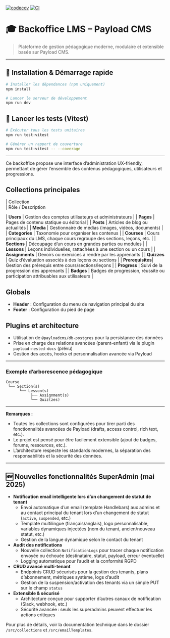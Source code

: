 [![codecov](https://codecov.io/gh/bensaadmucret/headless-lms-payload/branch/main/graph/badge.svg)](https://codecov.io/gh/bensaadmucret/headless-lms-payload)
[![CI](https://github.com/bensaadmucret/headless-lms-payload/actions/workflows/test-pipeline.yml/badge.svg?branch=main)](https://github.com/bensaadmucret/headless-lms-payload/actions/workflows/test-pipeline.yml)

# 🎓 Backoffice LMS – Payload CMS

> Plateforme de gestion pédagogique moderne, modulaire et extensible basée sur Payload CMS.

---

## 🚀 Installation & Démarrage rapide

```bash
# Installer les dépendances (npm uniquement)
npm install

# Lancer le serveur de développement
npm run dev
```

## 🧪 Lancer les tests (Vitest)

```bash
# Exécuter tous les tests unitaires
npm run test:vitest

# Générer un rapport de couverture
npm run test:vitest -- --coverage
```

---

Ce backoffice propose une interface d’administration UX-friendly, permettant de gérer l’ensemble des contenus pédagogiques, utilisateurs et progressions.

## Collections principales

| Collection      
| Rôle / Description

| **Users**       | Gestion des comptes utilisateurs et administrateurs                                |
| **Pages**       | Pages de contenu statique ou éditorial                                            |
| **Posts**       | Articles de blog ou actualités                                                    |
| **Media**       | Gestionnaire de médias (images, vidéos, documents)                                |
| **Categories**  | Taxonomie pour organiser les contenus                                             |
| **Courses**     | Cours principaux du LMS, chaque cours regroupe des sections, leçons, etc.         |
| **Sections**    | Découpage d’un cours en grandes parties ou modules                                |
| **Lessons**     | Leçons individuelles, rattachées à une section ou un cours                        |
| **Assignments** | Devoirs ou exercices à rendre par les apprenants                                  |
| **Quizzes**     | Quiz d’évaluation associés à des leçons ou sections                               |
| **Prerequisites**| Gestion des prérequis entre cours/sections/leçons                                |
| **Progress**    | Suivi de la progression des apprenants                                            |
| **Badges**      | Badges de progression, réussite ou participation attribuables aux utilisateurs     |

## Globals

- **Header** : Configuration du menu de navigation principal du site
- **Footer** : Configuration du pied de page

## Plugins et architecture

- Utilisation de `@payloadcms/db-postgres` pour la persistance des données
- Prise en charge des relations avancées (parent-enfant) via le plugin `payload-nested-docs` (prévu)
- Gestion des accès, hooks et personnalisation avancée via Payload

---

### Exemple d’arborescence pédagogique

```
Course
 └── Section(s)
      └── Lesson(s)
           ├── Assignment(s)
           └── Quiz(zes)
```

---

**Remarques :**
- Toutes les collections sont configurées pour tirer parti des fonctionnalités avancées de Payload (drafts, access control, rich text, etc.).
- Le projet est pensé pour être facilement extensible (ajout de badges, forums, ressources, etc.).
- L’architecture respecte les standards modernes, la séparation des responsabilités et la sécurité des données.

---

## 🆕 Nouvelles fonctionnalités SuperAdmin (mai 2025)

- **Notification email intelligente lors d’un changement de statut de tenant**
  - Envoi automatique d’un email (template Handlebars) aux admins et au contact principal du tenant lors d’un changement de statut (`active`, `suspended`, etc.)
  - Template multilingue (français/anglais), logo personnalisable, variables dynamiques injectées (nom du tenant, ancien/nouveau statut, etc.)
  - Gestion de la langue dynamique selon le contact du tenant
- **Audit des notifications**
  - Nouvelle collection `NotificationLogs` pour tracer chaque notification envoyée ou échouée (destinataire, statut, payload, erreur éventuelle)
  - Logging automatique pour l’audit et la conformité RGPD
- **CRUD avancé multi-tenant**
  - Endpoints CRUD sécurisés pour la gestion des tenants, plans d’abonnement, métriques système, logs d’audit
  - Gestion de la suspension/activation des tenants via un simple PUT sur le champ `status`
- **Extensible & sécurisé**
  - Architecture conçue pour supporter d’autres canaux de notification (Slack, webhook, etc.)
  - Sécurité avancée : seuls les superadmins peuvent effectuer les actions critiques

Pour plus de détails, voir la documentation technique dans le dossier `/src/collections` et `/src/emailTemplates`.
